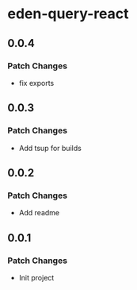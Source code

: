 # eden-query-react

## 0.0.4

### Patch Changes

-   fix exports

## 0.0.3

### Patch Changes

-   Add tsup for builds

## 0.0.2

### Patch Changes

-   Add readme

## 0.0.1

### Patch Changes

-   Init project
